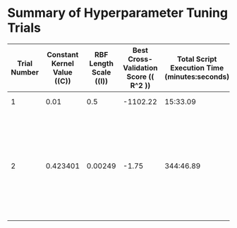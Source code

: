 <!--
 Copyright (c) 2024 David Such
 
 This software is released under the MIT License.
 https://opensource.org/licenses/MIT
-->

# Summary of Hyperparameter Tuning Trials

| Trial Number | Constant Kernel Value (\(C\)) | RBF Length Scale (\(l\)) | Best Cross-Validation Score (\( R^2 \)) | Total Script Execution Time (minutes:seconds) | Notes                                        |
|--------------|-------------------------------|--------------------------|----------------------------------------|-----------------------------------------------|----------------------------------------------|
| 1            | 0.01                          | 0.5                      | -1102.22                               | 15:33.09                                      | Initial configuration                         |
| 2            | 0.423401                      | 0.00249                  | -1.75                                  | 344:46.89                                     | Increased the upper bound for constant_value from 0.1 to 1.0. Decreased the lower bound for length_scale from 0.01 to 0.001. |